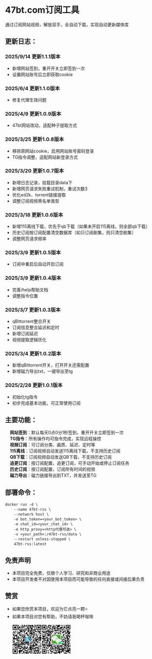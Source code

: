 # 47bt.com订阅工具
通过订阅网站视频，解放双手，全自动下载，实现自动更新媒体库

## 更新日志：
### 2025/9/14 更新1.1.1版本
- 新增网站签到，重开开关立即签到一次
- 设置网站账号后立即获取cookie
### 2025/6/4 更新1.1.0版本
- 修复代理生效问题
### 2025/4/9 更新1.0.9版本
- 47bt网站改动，适配种子提取方式
### 2025/3/25 更新1.0.8版本
- 移除原网站cookie，启用网站账号密码登录
- TG指令调整，适配网站新登录方式
### 2025/3/20 更新1.0.7版本
- 新增日志记录，挂载目录data下
- 新增网页请求失败重试机制，重试次数3
- 优化ed2k、torrent链接提取
- 调整订阅视频黑名单类型
### 2025/3/18 更新1.0.6版本
- 新增115离线下载，优先于qb下载（如果未开启115离线，则全部qb下载）
- 历史订阅按订阅配置清空数据库（如只订阅剧集，则只清空剧集）
- 调整网页请求频率
### 2025/3/9 更新1.0.5版本
- 订阅中重启后自动开启订阅
### 2025/3/9 更新1.0.4版本
- 完善/help帮助文档
- 调整指令位置
### 2025/3/7 更新1.0.3版本
- qBittorrent整合开关
- 订阅信息整合延迟和定时
- 新增订阅延迟
- 视频提取逻辑优化
### 2025/3/4 更新1.0.2版本
- 新增qBittorrent开关，打开开关还需配置
- 新增磁力导出txt，一键导出至tg
### 2025/2/28 更新1.0.1版本
- 初始化tg指令
- 初步完成基本功能，可正常使用订阅

## 主要功能：
&nbsp;&nbsp;&nbsp;&nbsp;**网站签到**：默认每天0点0分1秒签到，重开开关立即签到一次<br/>
&nbsp;&nbsp;&nbsp;&nbsp;**TG指令**：所有操作均可指令完成，实现远程操控<br/>
&nbsp;&nbsp;&nbsp;&nbsp;**视频订阅**：可订阅分类、画质、延迟、定时等<br/>
&nbsp;&nbsp;&nbsp;&nbsp;**115离线**：订阅视频自动发送115离线下载，不支持历史订阅<br/>
&nbsp;&nbsp;&nbsp;&nbsp;**QB下载**：订阅视频自动发送QB下载，不支持历史订阅<br/>
&nbsp;&nbsp;&nbsp;&nbsp;**追更订阅**：按订阅配置，追更订阅，可手动开始或停止订阅任务<br/>
&nbsp;&nbsp;&nbsp;&nbsp;**历史订阅**：按订阅配置，订阅所有时间的视频<br/>
&nbsp;&nbsp;&nbsp;&nbsp;**磁力导出**：磁力链接导出到TXT，并发送至TG<br/>

## 部署命令：
```
docker run -d \
    --name 47bt-rss \
    --network host \
    -e bot_token=<your_bot_token> \
    -e chat_id=<your_chat_id> \
    -e http_proxy=<http代理可选> \
    -v <your_path>:/47bt-rss/data \
    --restart unless-stopped \
    47bt-rss:latest
```

## 免责声明
- 本项目完全免费，仅限个人学习、研究和非商业用途
- 本项目开发者不对因使用本项目而可能导致的任何直接或间接后果负责

## 赞赏
- 如果您欣赏本项目，欢迎为它点亮一颗⭐️
- 如果本项目对您有帮助，不妨请我喝杯咖啡
<br/><br/>
<span><img src="assets/zhifubao.png" alt="支付宝" width="20%" align="left">
&nbsp;&nbsp;&nbsp;&nbsp;&nbsp;
<img src="assets/weixin.png" alt="微信 " width="20%" align="left"></span>